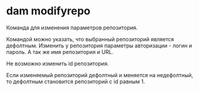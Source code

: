 # dam modifyrepo

Команда для изменения параметров репозитория.

Командой можно указать, что выбранный репозиторий является дефолтным.
Изменить у репозитория параметры авторизации - логин и пароль. А так же имя репозитория и URL.

Не возможно изменить id репозитория.

Если изменяемый репозиторий дефолтный и меняется на недефолтный, то дефолтным становится репозиторий с id равным 1. 